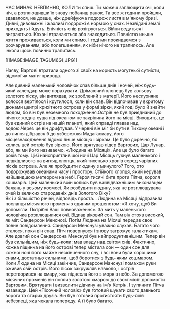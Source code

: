 ЧАС МИНАЄ НЕВПИННО, КОЛИ ти спиш. Ти можеш заплющити очі, коли ніч, а розплющивши їх знову побачиш ранок. Та все ж години пройшли, здавалося, не довше, ніж дрейфуюча подорож листя в м'якому бризі.
  Дивні, дивовижні і жахливі подорожі є нормою у снах. Незвідані землі приходять і йдуть. Епічність снів розігрується. Війни ведуться і виграються. Кохані втрачаються або знаходиться. Повністю иньше життя проживається, коли ми спимо. І тоді ми прокидаємся з розчаруванням, або полегшенням, як ніби нічого не трапилось.
  Але інколи щось повинно трапитись.

  [[IMAGE:IMAGE_TAGUM6GI_JPG]]

  Наяву, Вартові втратили одного зі своїх на користь могутньої сутністи, відомої як мати-природа.

  Але дивний маленький чоловічок спав більше днів і ночей, ніж будь-який календар може порахувати. Дрімаючий хлопець був кольору золотого піску, він виглядав, як зроблений з матерії. Його неслухняне волосся вертілося і крутилося, коли він спав. Він відпочивав у вкритому дюнами центрі крихітного острова у формі зірки, який годі було й знайти людям, бо він був неземного походження.Острів не був приєднаний до нічого: жодна суша під океаном не закріпила його на місці. Виходить, це був єдиний острів на нашій планеті, який справді плавав над водою.Через це він дрифтував. У червні він міг би бути в Тихому океані і до липня дібрався б до узбережжя Мадаґаскару, його місцезнаходження відомо лише місяцю і зіркам.
  Це було доречно, бо колись цей острів був зіркою. Його врятував лідер Вартових, Цар Лунар, або, як ми його називаємо, «Людина на Місяці». Але це було багато років тому.
  Цієї найсприятливішої ночі Цар Місяць гукнув маленького і нешкідливого на вигляд хлопця, який тихенько хропів серед чарівних пісків острова. 
  Але як пробудити людину з минулого? Того, хто подорожував океанами часу і простору. Стійкого хлопця, який керував найшвидшою метеором на небі. Героя тисячі битв проти Пітча, короля кошмарів. Цей маленький воїн колись був найвідважнішим виконавцем бажань у всьому космосі. Як розбудити людину, яка не розплющувала очей із великих стародавніх днів Золотого Віку?  
  Як і з більшістю речей, відповідь проста. . 
  Людина на Місяці відправила посланця місячного променя з єдиним прошепотом: «Я хочу, щоб Ви допомігли. Потрібні Ваші повноваження». 
  За мить у маленького чоловічка розплющилися очі. Відпав віковий сон. Там він стояв високий, як міг: Сандерсон Менснозі. Потім Людина на Місяці передав своє повне повідомлення. Сандерсон Менснузі уважно слухав.
  Багато чого сталося, поки він спав.
  Пітч повернувся і знову загрожує галактикам. Але довгий сон Сандерсона Менснузі був найпродуктивнішим. Тепер він був сильнішим, ніж будь-коли: мав владу над світом снів. Фактично, кожна піщинка на його острові тепер містила сон — один сон для кожної ночі його майже нескінченного сну, і всі вони були хорошими снами, достатньо сильними, щоб боротися з будь-яким кошмаром. 
  Коли Людина на Місяці закінчив, Сандерсон Манснузі помахом руки оживив свій острів. Його пісок закружляв навколо, і острів перетворився на хмару, яка піднесла його з моря в небо.
  За допомогою місячних променів він поплив золотою хмарою до своєї місії: допомогти Вартовим. Врятувати і визволити дівчину на ім'я Кетрін. І зупинити Пітча назавжди.
  Цей «Пісочний чоловік» був готовий шукати свого давнього ворога та старих друзів. Він був готовий протистояти будь-якій небезпеці, яка чекала попереду. 
  А її було багато.